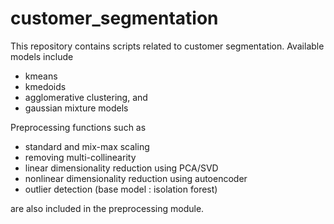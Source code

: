 # customer_segmentation
This repository contains scripts related to customer segmentation. Available models include 
- kmeans
- kmedoids
- agglomerative clustering, and 
- gaussian mixture models

Preprocessing functions such as 
- standard and mix-max scaling 
- removing multi-collinearity
- linear dimensionality reduction using PCA/SVD 
- nonlinear dimensionality reduction using autoencoder
- outlier detection (base model : isolation forest)

are also included in the preprocessing module.  


